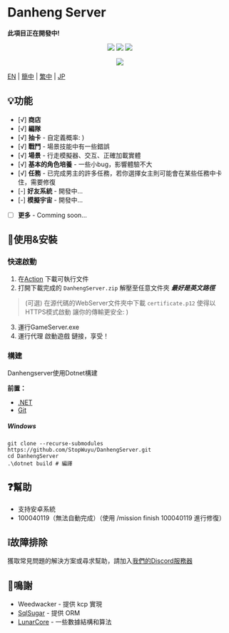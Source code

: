 # Danheng Server

**__此項目正在開發中!__**

<p align="center">
<a href="https://visualstudio.com"><img src="https://img.shields.io/badge/Visual%20Studio-000000.svg?style=for-the-badge&logo=visual-studio&logoColor=white" /></a>
<a href="https://dotnet.microsoft.com/"><img src="https://img.shields.io/badge/.NET-000000.svg?style=for-the-badge&logo=.NET&logoColor=white" /></a>
<a href="https://www.gnu.org/"><img src="https://img.shields.io/badge/GNU-000000.svg?style=for-the-badge&logo=GNU&logoColor=white" /></a>
</p>
<p align="center">
  <a href="https://discord.gg/xRtZsmHBVj"><img src="https://img.shields.io/badge/Discord%20Server-000000.svg?style=for-the-badge&logo=Discord&logoColor=white" /></a>
</p>

[EN](../README.md) | [簡中](README_zh-CN.md) | [繁中](README_zh-CN.md) | [JP](README_ja-JP.md)

## 💡功能

- [√] **商店**
- [√] **編隊**
- [√] **抽卡** - 自定義概率: )
- [√] **戰鬥** - 場景技能中有一些錯誤
- [√] **場景** - 行走模擬器、交互、正確加載實體
- [√] **基本的角色培養** - 一些小bug，影響體驗不大
- [√] **任務** - 已完成男主的許多任務，若你選擇女主則可能會在某些任務中卡住，需要修復
- [-] **好友系統** - 開發中...
- [-] **模擬宇宙** - 開發中...

- [ ] **更多**  - Comming soon...

## 🍗使用&安裝

### 快速啟動

1. 在[Action](https://github.com/StopWuyu/DanhengServer/actions) 下載可執行文件
2. 打開下載完成的 `DanhengServer.zip` 解壓至任意文件夾 __*最好是英文路徑*__

> (可選) 在源代碼的WebServer文件夾中下載 `certificate.p12` 使得以HTTPS模式啟動 讓你的傳輸更安全: )

3. 運行GameServer.exe
4. 運行代理 啟動遊戲 鏈接，享受！

### 構建

Danhengserver使用Dotnet構建

**前置：**

- [.NET](https://dotnet.microsoft.com/)
- [Git](https://git-scm.com/downloads)

##### Windows

```shell
git clone --recurse-submodules https://github.com/StopWuyu/DanhengServer.git
cd DanhengServer
.\dotnet build # 編譯
```

## ❓幫助

- 支持安卓系統
- 100040119（無法自動完成）（使用 /mission finish 100040119 進行修復）

## ❕️故障排除

獲取常見問題的解決方案或尋求幫助，請加入[我們的Discord服務器](https://discord.gg/xRtZsmHBVj)

## 🙌鳴謝

- Weedwacker - 提供 kcp 實現
- [SqlSugar](https://github.com/donet5/SqlSugar) - 提供 ORM
- [LunarCore](https://github.com/Melledy/LunarCore) - 一些數據結構和算法
